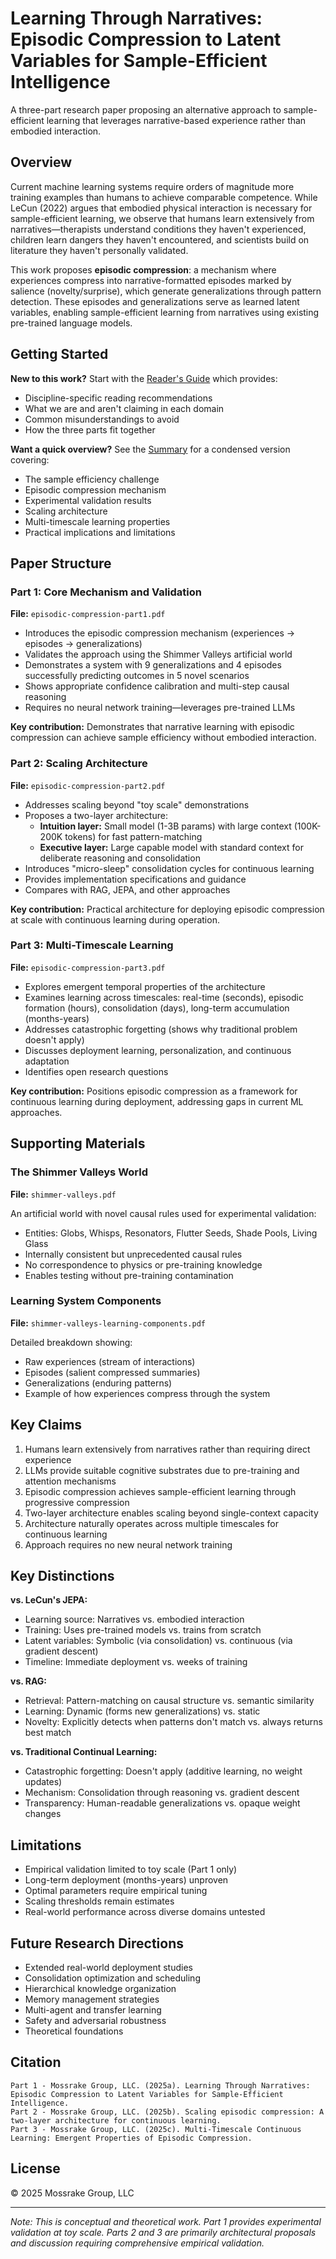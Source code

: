 # Learning Through Narratives: Episodic Compression to Latent Variables for Sample-Efficient Intelligence

A three-part research paper proposing an alternative approach to sample-efficient learning that leverages narrative-based experience rather than embodied interaction.

## Overview

Current machine learning systems require orders of magnitude more training examples than humans to achieve comparable competence. While LeCun (2022) argues that embodied physical interaction is necessary for sample-efficient learning, we observe that humans learn extensively from narratives—therapists understand conditions they haven't experienced, children learn dangers they haven't encountered, and scientists build on literature they haven't personally validated.

This work proposes **episodic compression**: a mechanism where experiences compress into narrative-formatted episodes marked by salience (novelty/surprise), which generate generalizations through pattern detection. These episodes and generalizations serve as learned latent variables, enabling sample-efficient learning from narratives using existing pre-trained language models.

## Getting Started

**New to this work?** Start with the [Reader's Guide](readers-guide.pdf) which provides:
- Discipline-specific reading recommendations
- What we are and aren't claiming in each domain
- Common misunderstandings to avoid
- How the three parts fit together

**Want a quick overview?** See the [Summary](summary.pdf) for a condensed version covering:
- The sample efficiency challenge
- Episodic compression mechanism  
- Experimental validation results
- Scaling architecture
- Multi-timescale learning properties
- Practical implications and limitations

## Paper Structure

### Part 1: Core Mechanism and Validation
**File:** `episodic-compression-part1.pdf`

- Introduces the episodic compression mechanism (experiences → episodes → generalizations)
- Validates the approach using the Shimmer Valleys artificial world
- Demonstrates a system with 9 generalizations and 4 episodes successfully predicting outcomes in 5 novel scenarios
- Shows appropriate confidence calibration and multi-step causal reasoning
- Requires no neural network training—leverages pre-trained LLMs

**Key contribution:** Demonstrates that narrative learning with episodic compression can achieve sample efficiency without embodied interaction.

### Part 2: Scaling Architecture
**File:** `episodic-compression-part2.pdf`

- Addresses scaling beyond "toy scale" demonstrations
- Proposes a two-layer architecture:
  - **Intuition layer:** Small model (1-3B params) with large context (100K-200K tokens) for fast pattern-matching
  - **Executive layer:** Large capable model with standard context for deliberate reasoning and consolidation
- Introduces "micro-sleep" consolidation cycles for continuous learning
- Provides implementation specifications and guidance
- Compares with RAG, JEPA, and other approaches

**Key contribution:** Practical architecture for deploying episodic compression at scale with continuous learning during operation.

### Part 3: Multi-Timescale Learning
**File:** `episodic-compression-part3.pdf`

- Explores emergent temporal properties of the architecture
- Examines learning across timescales: real-time (seconds), episodic formation (hours), consolidation (days), long-term accumulation (months-years)
- Addresses catastrophic forgetting (shows why traditional problem doesn't apply)
- Discusses deployment learning, personalization, and continuous adaptation
- Identifies open research questions

**Key contribution:** Positions episodic compression as a framework for continuous learning during deployment, addressing gaps in current ML approaches.

## Supporting Materials

### The Shimmer Valleys World
**File:** `shimmer-valleys.pdf`

An artificial world with novel causal rules used for experimental validation:
- Entities: Globs, Whisps, Resonators, Flutter Seeds, Shade Pools, Living Glass
- Internally consistent but unprecedented causal rules
- No correspondence to physics or pre-training knowledge
- Enables testing without pre-training contamination

### Learning System Components
**File:** `shimmer-valleys-learning-components.pdf`

Detailed breakdown showing:
- Raw experiences (stream of interactions)
- Episodes (salient compressed summaries)
- Generalizations (enduring patterns)
- Example of how experiences compress through the system

## Key Claims

1. Humans learn extensively from narratives rather than requiring direct experience
2. LLMs provide suitable cognitive substrates due to pre-training and attention mechanisms
3. Episodic compression achieves sample-efficient learning through progressive compression
4. Two-layer architecture enables scaling beyond single-context capacity
5. Architecture naturally operates across multiple timescales for continuous learning
6. Approach requires no new neural network training

## Key Distinctions

**vs. LeCun's JEPA:**
- Learning source: Narratives vs. embodied interaction
- Training: Uses pre-trained models vs. trains from scratch
- Latent variables: Symbolic (via consolidation) vs. continuous (via gradient descent)
- Timeline: Immediate deployment vs. weeks of training

**vs. RAG:**
- Retrieval: Pattern-matching on causal structure vs. semantic similarity
- Learning: Dynamic (forms new generalizations) vs. static
- Novelty: Explicitly detects when patterns don't match vs. always returns best match

**vs. Traditional Continual Learning:**
- Catastrophic forgetting: Doesn't apply (additive learning, no weight updates)
- Mechanism: Consolidation through reasoning vs. gradient descent
- Transparency: Human-readable generalizations vs. opaque weight changes

## Limitations

- Empirical validation limited to toy scale (Part 1 only)
- Long-term deployment (months-years) unproven
- Optimal parameters require empirical tuning
- Scaling thresholds remain estimates
- Real-world performance across diverse domains untested

## Future Research Directions

- Extended real-world deployment studies
- Consolidation optimization and scheduling
- Hierarchical knowledge organization
- Memory management strategies
- Multi-agent and transfer learning
- Safety and adversarial robustness
- Theoretical foundations

## Citation

```
Part 1 - Mossrake Group, LLC. (2025a). Learning Through Narratives: Episodic Compression to Latent Variables for Sample-Efficient Intelligence.
Part 2 - Mossrake Group, LLC. (2025b). Scaling episodic compression: A two-layer architecture for continuous learning.
Part 3 - Mossrake Group, LLC. (2025c). Multi-Timescale Continuous Learning: Emergent Properties of Episodic Compression.

```

## License

© 2025 Mossrake Group, LLC

---

*Note: This is conceptual and theoretical work. Part 1 provides experimental validation at toy scale. Parts 2 and 3 are primarily architectural proposals and discussion requiring comprehensive empirical validation.*
